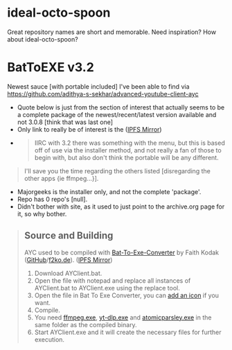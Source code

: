 # ideal-octo-spoon
Great repository names are short and memorable. Need inspiration? How about ideal-octo-spoon?

# BatToEXE v3.2
Newest sauce [with portable included] I've been able to find via https://github.com/adithya-s-sekhar/advanced-youtube-client-ayc

* Quote below is just from the section of interest that actually seems to be a complete package of the newest/recent/latest version available and not 3.0.8 [think that was last one]
* Only link to really be of interest is the ([IPFS Mirror](http://ipfs.io/ipfs/QmPBp7wBSC9GukPUcp7LXFCGXBvc2e45PUfWUbCJzuLG65))
* > IIRC with 3.2 there was something with the menu, but this is based off of use via the installer method, and not really a fan of those to begin with, but also don't think the portable will be any different.    
> I'll save you the time regarding the others listed [disregarding the other apps {ie ffmpeg...}].
* Majorgeeks is the installer only, and not the complete 'package'.
* Repo has 0 repo's [null].
* Didn't bother with site, as it used to just point to the archive.org page for it, so why bother.


>
> ## Source and Building
>
> AYC used to be compiled with [Bat-To-Exe-Converter](https://www.majorgeeks.com/files/details/bat_to_exe_converter.html) by Faith Kodak ([GitHub](https://github.com/99fk)/[f2ko.de](https://f2ko.de/programme/bat-to-exe-converter/)). ([IPFS Mirror](http://ipfs.io/ipfs/QmPBp7wBSC9GukPUcp7LXFCGXBvc2e45PUfWUbCJzuLG65))
> 
> 1. Download AYClient.bat.
> 2. Open the file with notepad and replace all instances of AYClient.bat to AYClient.exe using the replace tool.
> 3. Open the file in Bat To Exe Converter, you can [add an icon](https://github.com/adithya-s-sekhar/advanced-youtube-client-ayc/blob/main/ayc.ico?raw=true) if you want.
> 4. Compile.
> 5. You need [ffmpeg.exe](https://github.com/AnimMouse/ffmpeg-stable-autobuild/releases), [yt-dlp.exe](https://github.com/yt-dlp/yt-dlp/releases) and [atomicparsley.exe](https://github.com/wez/atomicparsley/releases) in the same folder as the compiled binary.
> 6. Start AYClient.exe and it will create the necessary files for further execution.
